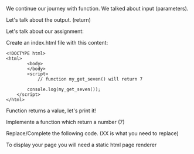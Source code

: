 We continue our journey with function. We talked about input (parameters).

Let's talk about the output. (return)

Let's talk about our assignment:

Create an index.html file with this content:

	<!DOCTYPE html>
	<html>
    		<body>
    		</body>
    		<script>
      			// function my_get_seven() will return 7

			console.log(my_get_seven());
		</script>
	</html>


Function returns a value, let's print it!

Implemente a function which return a number (7)

Replace/Complete the following code. (XX is what you need to replace)

To display your page you will need a static html page renderer
